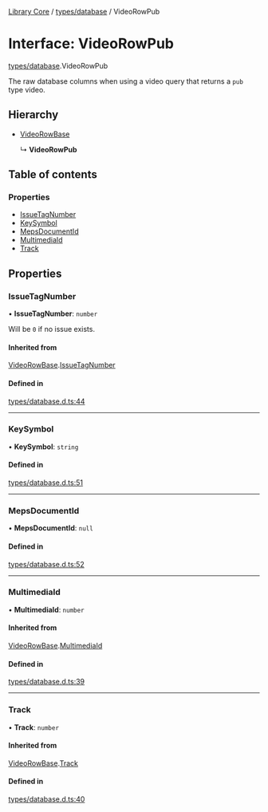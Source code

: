 [Library Core](../README.md) / [types/database](../modules/types_database.md) / VideoRowPub

# Interface: VideoRowPub

[types/database](../modules/types_database.md).VideoRowPub

The raw database columns when using a video query that returns a `pub` type video.

## Hierarchy

- [VideoRowBase](types_database.videorowbase.md)

  ↳ **VideoRowPub**

## Table of contents

### Properties

- [IssueTagNumber](types_database.videorowpub.md#issuetagnumber)
- [KeySymbol](types_database.videorowpub.md#keysymbol)
- [MepsDocumentId](types_database.videorowpub.md#mepsdocumentid)
- [MultimediaId](types_database.videorowpub.md#multimediaid)
- [Track](types_database.videorowpub.md#track)

## Properties

### IssueTagNumber

• **IssueTagNumber**: `number`

Will be `0` if no issue exists.

#### Inherited from

[VideoRowBase](types_database.videorowbase.md).[IssueTagNumber](types_database.videorowbase.md#issuetagnumber)

#### Defined in

[types/database.d.ts:44](https://github.com/BenShelton/library-api/blob/master/packages/core/types/database.d.ts#L44)

___

### KeySymbol

• **KeySymbol**: `string`

#### Defined in

[types/database.d.ts:51](https://github.com/BenShelton/library-api/blob/master/packages/core/types/database.d.ts#L51)

___

### MepsDocumentId

• **MepsDocumentId**: ``null``

#### Defined in

[types/database.d.ts:52](https://github.com/BenShelton/library-api/blob/master/packages/core/types/database.d.ts#L52)

___

### MultimediaId

• **MultimediaId**: `number`

#### Inherited from

[VideoRowBase](types_database.videorowbase.md).[MultimediaId](types_database.videorowbase.md#multimediaid)

#### Defined in

[types/database.d.ts:39](https://github.com/BenShelton/library-api/blob/master/packages/core/types/database.d.ts#L39)

___

### Track

• **Track**: `number`

#### Inherited from

[VideoRowBase](types_database.videorowbase.md).[Track](types_database.videorowbase.md#track)

#### Defined in

[types/database.d.ts:40](https://github.com/BenShelton/library-api/blob/master/packages/core/types/database.d.ts#L40)
